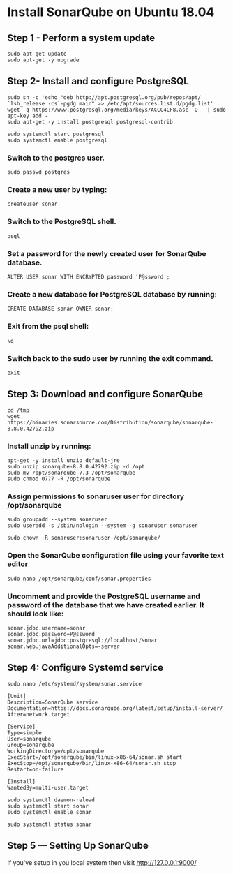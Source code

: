 # Install SonarQube on Ubuntu 18.04

## Step 1 - Perform a system update

```
sudo apt-get update
sudo apt-get -y upgrade
```

## Step 2- Install and configure PostgreSQL

```
sudo sh -c 'echo "deb http://apt.postgresql.org/pub/repos/apt/ `lsb_release -cs`-pgdg main" >> /etc/apt/sources.list.d/pgdg.list'
wget -q https://www.postgresql.org/media/keys/ACCC4CF8.asc -O - | sudo apt-key add -
sudo apt-get -y install postgresql postgresql-contrib
```

```
sudo systemctl start postgresql
sudo systemctl enable postgresql
```

### Switch to the postgres user.

```
sudo passwd postgres
```

### Create a new user by typing:

```
createuser sonar
```

### Switch to the PostgreSQL shell.

```
psql
```

### Set a password for the newly created user for SonarQube database.

```
ALTER USER sonar WITH ENCRYPTED password 'P@ssword';
```

### Create a new database for PostgreSQL database by running:

```
CREATE DATABASE sonar OWNER sonar;
```

### Exit from the psql shell:

```
\q
```

### Switch back to the sudo user by running the exit command.

```
exit
```


## Step 3: Download and configure SonarQube

```
cd /tmp
wget https://binaries.sonarsource.com/Distribution/sonarqube/sonarqube-8.8.0.42792.zip
```

### Install unzip by running:

```
apt-get -y install unzip default-jre
sudo unzip sonarqube-8.8.0.42792.zip -d /opt
sudo mv /opt/sonarqube-7.3 /opt/sonarqube
sudo chmod 0777 -R /opt/sonarqube
```

### Assign permissions to sonaruser user for directory /opt/sonarqube

```
sudo groupadd --system sonaruser
sudo useradd -s /sbin/nologin --system -g sonaruser sonaruser
```

```
sudo chown -R sonaruser:sonaruser /opt/sonarqube/
```

### Open the SonarQube configuration file using your favorite text editor

```
sudo nano /opt/sonarqube/conf/sonar.properties
```

### Uncomment and provide the PostgreSQL username and password of the database that we have created earlier. It should look like:

```
sonar.jdbc.username=sonar
sonar.jdbc.password=P@ssword
sonar.jdbc.url=jdbc:postgresql://localhost/sonar
sonar.web.javaAdditionalOpts=-server
```

## Step 4: Configure Systemd service

```
sudo nano /etc/systemd/system/sonar.service
```

```
[Unit]
Description=SonarQube service
Documentation=https://docs.sonarqube.org/latest/setup/install-server/
After=network.target

[Service]
Type=simple
User=sonarqube
Group=sonarqube
WorkingDirectory=/opt/sonarqube
ExecStart=/opt/sonarqube/bin/linux-x86-64/sonar.sh start
ExecStop=/opt/sonarqube/bin/linux-x86-64/sonar.sh stop
Restart=on-failure

[Install]
WantedBy=multi-user.target
```

```
sudo systemctl daemon-reload
sudo systemctl start sonar
sudo systemctl enable sonar

sudo systemctl status sonar
```

## Step 5 — Setting Up SonarQube

If you've setup in you local system then visit http://127.0.0.1:9000/
